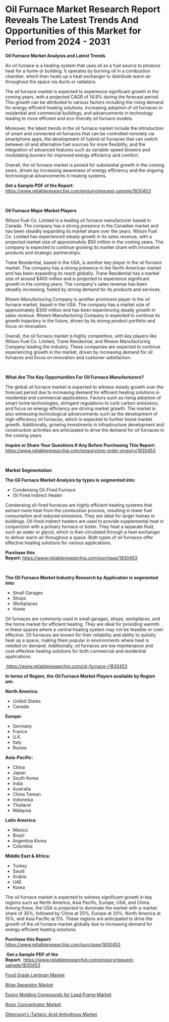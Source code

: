 <p><h1>Oil Furnace Market Research Report Reveals The Latest Trends And Opportunities of this Market for Period from 2024 - 2031</h1></p><p><strong>Oil Furnace Market Analysis and Latest Trends</strong></p>
<p><p>An oil furnace is a heating system that uses oil as a fuel source to produce heat for a home or building. It operates by burning oil in a combustion chamber, which then heats up a heat exchanger to distribute warm air throughout the space via ducts or radiators.</p><p>The oil furnace market is expected to experience significant growth in the coming years, with a projected CAGR of 14.9% during the forecast period. This growth can be attributed to various factors including the rising demand for energy-efficient heating solutions, increasing adoption of oil furnaces in residential and commercial buildings, and advancements in technology leading to more efficient and eco-friendly oil furnace models.</p><p>Moreover, the latest trends in the oil furnace market include the introduction of smart and connected oil furnaces that can be controlled remotely via smartphone apps, the development of hybrid oil furnaces that can switch between oil and alternative fuel sources for more flexibility, and the integration of advanced features such as variable-speed blowers and modulating burners for improved energy efficiency and comfort.</p><p>Overall, the oil furnace market is poised for substantial growth in the coming years, driven by increasing awareness of energy efficiency and the ongoing technological advancements in heating systems.</p></p>
<p><strong>Get a Sample PDF of the Report:&nbsp;</strong> <a href="https://www.reliableresearchiq.com/enquiry/request-sample/1830453">https://www.reliableresearchiq.com/enquiry/request-sample/1830453</a></p>
<p>&nbsp;</p>
<p><strong>Oil Furnace Major Market Players</strong></p>
<p><p>Wilson Fuel Co. Limited is a leading oil furnace manufacturer based in Canada. The company has a strong presence in the Canadian market and has been steadily expanding its market share over the years. Wilson Fuel Co. Limited has experienced steady growth in its sales revenue, with a projected market size of approximately $50 million in the coming years. The company is expected to continue growing its market share with innovative products and strategic partnerships.</p><p>Trane Residential, based in the USA, is another key player in the oil furnace market. The company has a strong presence in the North American market and has been expanding its reach globally. Trane Residential has a market size of around $400 million and is projected to experience significant growth in the coming years. The company's sales revenue has been steadily increasing, fueled by strong demand for its products and services.</p><p>Rheem Manufacturing Company is another prominent player in the oil furnace market, based in the USA. The company has a market size of approximately $300 million and has been experiencing steady growth in sales revenue. Rheem Manufacturing Company is expected to continue its growth trajectory in the future, driven by its strong product portfolio and focus on innovation.</p><p>Overall, the oil furnace market is highly competitive, with key players like Wilson Fuel Co. Limited, Trane Residential, and Rheem Manufacturing Company leading the industry. These companies are expected to continue experiencing growth in the market, driven by increasing demand for oil furnaces and focus on innovation and customer satisfaction.</p></p>
<p>&nbsp;</p>
<p><strong>What Are The Key Opportunities For Oil Furnace Manufacturers?</strong></p>
<p><p>The global oil furnace market is expected to witness steady growth over the forecast period due to increasing demand for efficient heating solutions in residential and commercial applications. Factors such as rising adoption of smart home technologies, stringent regulations to curb carbon emissions, and focus on energy efficiency are driving market growth. The market is also witnessing technological advancements such as the development of high-efficiency oil furnaces, which is expected to further boost market growth. Additionally, growing investments in infrastructure development and construction activities are anticipated to drive the demand for oil furnaces in the coming years.</p></p>
<p><strong>Inquire or Share Your Questions If Any Before Purchasing This Report:</strong> <a href="https://www.reliableresearchiq.com/enquiry/pre-order-enquiry/1830453">https://www.reliableresearchiq.com/enquiry/pre-order-enquiry/1830453</a></p>
<p>&nbsp;</p>
<p><strong>Market Segmentation</strong></p>
<p><strong>The Oil Furnace Market Analysis by types is segmented into:</strong></p>
<p><ul><li>Condensing Oil-Fired Furnace</li><li>Oil Fired Indirect Heater</li></ul></p>
<p><p>Condensing oil-fired furnaces are highly efficient heating systems that extract more heat from the combustion process, resulting in lower fuel consumption and reduced emissions. They are ideal for larger homes or buildings. Oil-fired indirect heaters are used to provide supplemental heat in conjunction with a primary furnace or boiler. They heat a separate fluid, such as water or glycol, which is then circulated through a heat exchanger to deliver warm air throughout a space. Both types of oil furnaces offer effective heating solutions for various applications.</p></p>
<p><strong>Purchase this Report:&nbsp;</strong><a href="https://www.reliableresearchiq.com/purchase/1830453">https://www.reliableresearchiq.com/purchase/1830453</a></p>
<p>&nbsp;</p>
<p><strong>The Oil Furnace Market Industry Research by Application is segmented into:</strong></p>
<p><ul><li>Small Garages</li><li>Shops</li><li>Workplaces</li><li>Home</li></ul></p>
<p><p>Oil furnaces are commonly used in small garages, shops, workplaces, and the home market for efficient heating. They are ideal for providing warmth in these spaces where a central heating system may not be feasible or cost-effective. Oil furnaces are known for their reliability and ability to quickly heat up a space, making them popular in environments where heat is needed on demand. Additionally, oil furnaces are low maintenance and cost-effective heating solutions for both commercial and residential applications.</p></p>
<p><a href="https://www.reliableresearchiq.com/oil-furnace-r1830453">&nbsp;https://www.reliableresearchiq.com/oil-furnace-r1830453</a></p>
<p><strong>In terms of Region, the Oil Furnace Market Players available by Region are:</strong></p>
<p>
    <p> <strong> North America: </strong>
        <ul>
            <li>United States</li>
            <li>Canada</li>
        </ul>
        </p> 
    <p> <strong> Europe: </strong>
        <ul>
            <li>Germany</li>
            <li>France</li>
            <li>U.K.</li>
            <li>Italy</li>
            <li>Russia</li>
        </ul>
        </p> 
    <p> <strong> Asia-Pacific: </strong>
        <ul>
            <li>China</li>
            <li>Japan</li>
            <li>South Korea</li>
            <li>India</li>
            <li>Australia</li>
            <li>China Taiwan</li>
            <li>Indonesia</li>
            <li>Thailand</li>
            <li>Malaysia</li>
        </ul>
        </p> 
    <p> <strong> Latin America: </strong>
        <ul>
            <li>Mexico</li>
            <li>Brazil</li>
            <li>Argentina Korea</li>
            <li>Colombia</li>
        </ul>
        </p> 
    <p> <strong> Middle East & Africa: </strong>
        <ul>
            <li>Turkey</li>
            <li>Saudi</li>
            <li>Arabia</li>
            <li>UAE</li>
            <li>Korea</li>
        </ul>
    </p>
    </p>
<p><p>The oil furnace market is expected to witness significant growth in key regions such as North America, Asia Pacific, Europe, USA, and China. Among these, the USA is projected to dominate the market with a market share of 35%, followed by China at 25%, Europe at 20%, North America at 15%, and Asia Pacific at 5%. These regions are anticipated to drive the growth of the oil furnace market globally due to increasing demand for energy-efficient heating solutions.</p></p>
<p><strong>Purchase this Report: </strong><a href="https://www.reliableresearchiq.com/purchase/1830453">https://www.reliableresearchiq.com/purchase/1830453</a></p>
<p>&nbsp;<strong>Get a Sample PDF of the Report:&nbsp;&nbsp;</strong><a href="https://www.reliableresearchiq.com/enquiry/request-sample/1830453">https://www.reliableresearchiq.com/enquiry/request-sample/1830453</a></p>
<p><strong></strong></p>
<p><p><a href="https://medium.com/@zandould67856/global-food-grade-lentinan-market-focus-on-application-end-use-industry-type-equipment-and-45e88a4b03d6">Food Grade Lentinan Market</a></p><p><a href="https://github.com/lairestrong/Market-Research-Report-List-1/blob/main/bilge-separator-market.md">Bilge Separator Market</a></p><p><a href="https://medium.com/@sean.peake0978/global-epoxy-molding-compounds-for-lead-frame-market-share-and-growth-opportunities-and-market-size-e5f37763ecd0">Epoxy Molding Compounds for Lead Frame Market</a></p><p><a href="https://github.com/msLonKoss78/Market-Research-Report-List-1/blob/main/rotor-concentrator-market.md">Rotor Concentrator Market</a></p><p><a href="https://medium.com/@lianapter60/dibenzoyl-l-tartaric-acid-anhydrous-market-overview-global-market-trends-and-future-prospects-from-883bd06a0e2d">Dibenzoyl L-Tartaric Acid Anhydrous Market</a></p></p>
